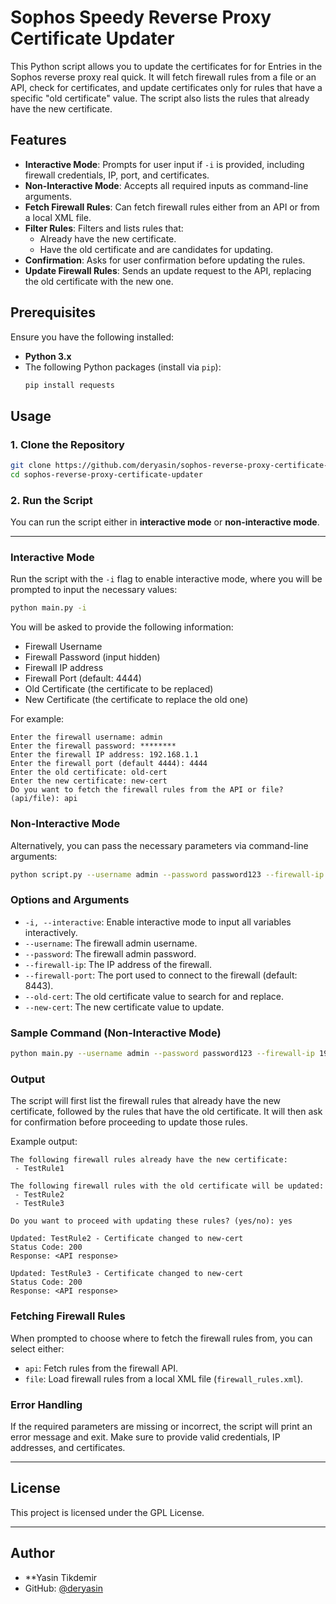 # Sophos Speedy Reverse Proxy Certificate Updater 

This Python script allows you to update the certificates for for Entries in the Sophos reverse proxy real quick.
It will fetch firewall rules from a file or an API, check for certificates, and update certificates only for rules that have a specific "old certificate" value. The script also lists the rules that already have the new certificate.

## Features

- **Interactive Mode**: Prompts for user input if `-i` is provided, including firewall credentials, IP, port, and certificates.
- **Non-Interactive Mode**: Accepts all required inputs as command-line arguments.
- **Fetch Firewall Rules**: Can fetch firewall rules either from an API or from a local XML file.
- **Filter Rules**: Filters and lists rules that:
  - Already have the new certificate.
  - Have the old certificate and are candidates for updating.
- **Confirmation**: Asks for user confirmation before updating the rules.
- **Update Firewall Rules**: Sends an update request to the API, replacing the old certificate with the new one.

## Prerequisites

Ensure you have the following installed:

- **Python 3.x**
- The following Python packages (install via `pip`):
  ```bash
  pip install requests
  ```

## Usage

### 1. Clone the Repository

```bash
git clone https://github.com/deryasin/sophos-reverse-proxy-certificate-updater.git
cd sophos-reverse-proxy-certificate-updater
```

### 2. Run the Script

You can run the script either in **interactive mode** or **non-interactive mode**.

---

### Interactive Mode

Run the script with the `-i` flag to enable interactive mode, where you will be prompted to input the necessary values:

```bash
python main.py -i
```

You will be asked to provide the following information:

- Firewall Username
- Firewall Password (input hidden)
- Firewall IP address
- Firewall Port (default: 4444)
- Old Certificate (the certificate to be replaced)
- New Certificate (the certificate to replace the old one)

For example:

```
Enter the firewall username: admin
Enter the firewall password: ********
Enter the firewall IP address: 192.168.1.1
Enter the firewall port (default 4444): 4444
Enter the old certificate: old-cert
Enter the new certificate: new-cert
Do you want to fetch the firewall rules from the API or file? (api/file): api
```

### Non-Interactive Mode

Alternatively, you can pass the necessary parameters via command-line arguments:

```bash
python script.py --username admin --password password123 --firewall-ip 192.168.1.1 --firewall-port 4444 --old-cert old-cert --new-cert new-cert
```

### Options and Arguments

- `-i, --interactive`: Enable interactive mode to input all variables interactively.
- `--username`: The firewall admin username.
- `--password`: The firewall admin password.
- `--firewall-ip`: The IP address of the firewall.
- `--firewall-port`: The port used to connect to the firewall (default: 8443).
- `--old-cert`: The old certificate value to search for and replace.
- `--new-cert`: The new certificate value to update.

### Sample Command (Non-Interactive Mode)

```bash
python main.py --username admin --password password123 --firewall-ip 192.168.1.1 --firewall-port 8443 --old-cert old-cert --new-cert new-cert
```

### Output

The script will first list the firewall rules that already have the new certificate, followed by the rules that have the old certificate. It will then ask for confirmation before proceeding to update those rules.

Example output:

```
The following firewall rules already have the new certificate:
 - TestRule1

The following firewall rules with the old certificate will be updated:
 - TestRule2
 - TestRule3

Do you want to proceed with updating these rules? (yes/no): yes

Updated: TestRule2 - Certificate changed to new-cert
Status Code: 200
Response: <API response>

Updated: TestRule3 - Certificate changed to new-cert
Status Code: 200
Response: <API response>
```

### Fetching Firewall Rules

When prompted to choose where to fetch the firewall rules from, you can select either:

- `api`: Fetch rules from the firewall API.
- `file`: Load firewall rules from a local XML file (`firewall_rules.xml`).

### Error Handling

If the required parameters are missing or incorrect, the script will print an error message and exit. Make sure to provide valid credentials, IP addresses, and certificates.

---

## License

This project is licensed under the GPL License.

---

## Author

- **Yasin Tikdemir
- GitHub: [@deryasin](https://github.com/deryasin)
